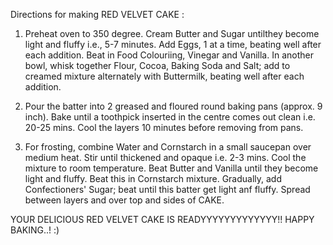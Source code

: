 Directions for making RED VELVET CAKE : 

1) Preheat oven to 350 degree. Cream Butter and Sugar untilthey become light and fluffy i.e., 5-7 minutes. Add Eggs, 1 at a time, beating well after each addition. Beat in Food Colouriing, Vinegar and Vanilla. In another bowl, whisk together Flour, Cocoa, Baking Soda and Salt; add to creamed mixture alternately with Buttermilk, beating well after each addition.

2) Pour the batter into 2 greased and floured round baking pans (approx. 9 inch). Bake until a toothpick inserted in the centre comes out clean i.e. 20-25 mins. Cool the layers 10 minutes before removing from pans.

3) For frosting, combine Water and Cornstarch in a small saucepan over medium heat. Stir until thickened and opaque i.e. 2-3 mins. Cool the mixture to room temperature. Beat Butter and Vanilla until they become light and fluffy. Beat this in Cornstarch mixture. Gradually, add Confectioners' Sugar; beat until this batter get light anf fluffy. Spread between layers and over top and sides of CAKE.

YOUR DELICIOUS RED VELVET CAKE IS READYYYYYYYYYYYYY!! HAPPY BAKING..! :)